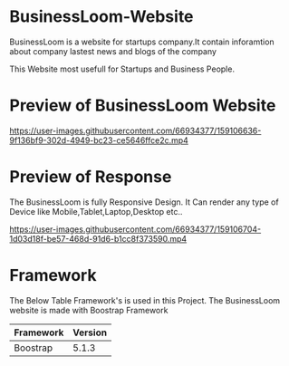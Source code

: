 # BusinessLoom-Website

BusinessLoom is a website for startups company.It contain inforamtion about company lastest news and blogs of the company

This Website most usefull for Startups and Business People.

# Preview of BusinessLoom Website

https://user-images.githubusercontent.com/66934377/159106636-9f136bf9-302d-4949-bc23-ce5646ffce2c.mp4

# Preview of Response

The BusinessLoom is fully Responsive Design. It Can render any type of Device like Mobile,Tablet,Laptop,Desktop etc..

https://user-images.githubusercontent.com/66934377/159106704-1d03d18f-be57-468d-91d6-b1cc8f373590.mp4

# Framework 

The Below Table Framework's is used in this Project. The BusinessLoom website is made with Boostrap Framework

| Framework  | Version |
| ------------- | ------------- |
| Boostrap  | 5.1.3  |





